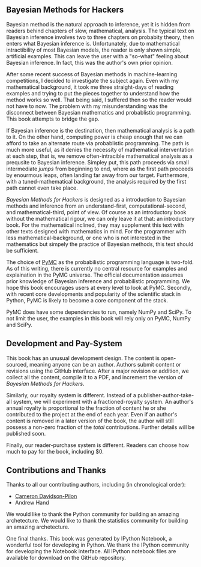 Bayesian Methods for Hackers
---------

Bayesian method is the natural approach to inference, yet it is hidden from readers behind chapters of slow, mathematical, analysis. The 
typical text on Bayesian inference involves two to three chapters on probabity theory, then enters what Bayesian inference is. Unfortunately, 
due to mathematical intractibility of most Bayesian models, the reader is only shown simple, artificial examples. This can leave the user with a
"so-what" feeling about Bayesian inference. In fact, this was the author's own prior opinion. 

After some recent success of Bayesian methods in machine-learning competitions, I decided to investigate the subject again. Even with my mathematical 
background, it took me three straight-days of reading examples and trying to put the pieces together to understand how the method works so well. That
being said, I suffered then so the reader would not have to now. The problem with my misunderstanding was the disconnect between Bayesian mathematics and 
probablistic programming. This book attempts to bridge the gap.  


If Bayesian inference is the destination, then mathematical analysis is a path to it. On the other hand, computing power is cheap enough
that we can afford to take an alternate route via probablistic programming. The path is much more useful, as it denies the necessity of 
mathematical interventation at each step, that is, we remove often-intracible mathematical analysis as a 
prequsite to Bayesian inference. Simpley put, this path proceeds via small intermediate *jumps* from beginning to end, where as 
the first path proceeds by enourmous leaps, often landing far away from our target. Furthermore, with a tuned-mathematical background, 
the analysis required by the first path cannot even take place.


*Bayesian Methods for Hackers* is designed as a introduction to Bayesian methods and inference from an understand-first, computational-second, and 
mathematical-third, point of view. Of course as an introductory book without the mathematical rigour, we can only leave it at that: an introductory book.
For the mathematical inclined, they may supplement this text with other texts designed with mathematics in mind. For the programmer with less 
mathematical-background, or one who is not interested in the mathematics but simpely the practice of Bayesian methods, this text should be sufficient. 


The choice of [PyMC](http://pymc-devs.github.com/pymc/) as the probabilistic programming language is two-fold. As of this writing, there is currently
no central resource for examples and explaination in the PyMC universe. The official documentation assumes prior knowledge of Bayesian inference
and probabilistic programming. We hope this book encourages users at every level to look at PyMC. Secondly, with recent core developments and popularity of the scientific stack in Python, PyMC is likely to become a core
component of the stack.

PyMC does have some dependencies to run, namely NumPy and SciPy. To not limit the user, the examples in this book will
rely only on PyMC, NumPy and SciPy. 


Development and Pay-System
------

This book has an unusual development design. The content is open-sourced, meaning anyone can be an author. 
Authors submit content or revisions using the GitHub interface. After a major revision or addition, we collect all the content, compile it to a 
PDF, and increment the version of *Bayesian Methods for Hackers*. 

Similarly, our royalty system is different. Instead of a publisher-author-take-all system, we will experiment with a fractioned-royalty system. An author's
annual royalty is proportional to the fraction of content he or she contributed to the project at the end of each year. Even if an author's content is removed in a later version of 
the book, the author will still possess a non-zero fraction of the *total* contributions. Further details will be published soon.

Finally, our reader-purchase system is different. Readers can choose how much to pay for the book, including $0.


Contributions and Thanks
-----

Thanks to all our contributing authors, including (in chronological order):
-  [Cameron Davidson-Pilon](http://www.camdp.com)
-  Andrew Hand


We would like to thank the Python community for building an amazing archetecture. We would like to thank the 
statistics community for building an amazing archetecture. 

One final thanks. This book was generated by IPython Notebook, a wonderful tool for developing in Python. We thank the IPython 
community for developing the Notebook interface. All IPython notebook files are available for download on the GitHub repository. 